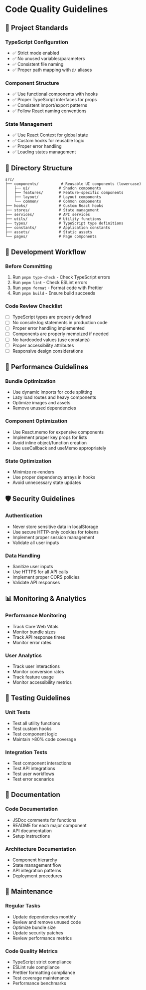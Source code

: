 # Code Quality Guidelines

## 🎯 Project Standards

### TypeScript Configuration

- ✅ Strict mode enabled
- ✅ No unused variables/parameters
- ✅ Consistent file naming
- ✅ Proper path mapping with `@/` aliases

### Component Structure

- ✅ Use functional components with hooks
- ✅ Proper TypeScript interfaces for props
- ✅ Consistent import/export patterns
- ✅ Follow React naming conventions

### State Management

- ✅ Use React Context for global state
- ✅ Custom hooks for reusable logic
- ✅ Proper error handling
- ✅ Loading states management

## 📁 Directory Structure

```
src/
├── components/          # Reusable UI components (lowercase)
│   ├── ui/             # Shadcn components
│   ├── features/       # Feature-specific components
│   ├── layout/         # Layout components
│   └── common/         # Common components
├── hooks/              # Custom React hooks
├── stores/             # State management
├── services/           # API services
├── utils/              # Utility functions
├── types/              # TypeScript type definitions
├── constants/          # Application constants
├── assets/             # Static assets
└── pages/              # Page components
```

## 🔧 Development Workflow

### Before Committing

1. Run `pnpm type-check` - Check TypeScript errors
2. Run `pnpm lint` - Check ESLint errors
3. Run `pnpm format` - Format code with Prettier
4. Run `pnpm build` - Ensure build succeeds

### Code Review Checklist

- [ ] TypeScript types are properly defined
- [ ] No console.log statements in production code
- [ ] Proper error handling implemented
- [ ] Components are properly memoized if needed
- [ ] No hardcoded values (use constants)
- [ ] Proper accessibility attributes
- [ ] Responsive design considerations

## 🚀 Performance Guidelines

### Bundle Optimization

- Use dynamic imports for code splitting
- Lazy load routes and heavy components
- Optimize images and assets
- Remove unused dependencies

### Component Optimization

- Use React.memo for expensive components
- Implement proper key props for lists
- Avoid inline object/function creation
- Use useCallback and useMemo appropriately

### State Optimization

- Minimize re-renders
- Use proper dependency arrays in hooks
- Avoid unnecessary state updates

## 🛡️ Security Guidelines

### Authentication

- Never store sensitive data in localStorage
- Use secure HTTP-only cookies for tokens
- Implement proper session management
- Validate all user inputs

### Data Handling

- Sanitize user inputs
- Use HTTPS for all API calls
- Implement proper CORS policies
- Validate API responses

## 📊 Monitoring & Analytics

### Performance Monitoring

- Track Core Web Vitals
- Monitor bundle sizes
- Track API response times
- Monitor error rates

### User Analytics

- Track user interactions
- Monitor conversion rates
- Track feature usage
- Monitor accessibility metrics

## 🧪 Testing Guidelines

### Unit Tests

- Test all utility functions
- Test custom hooks
- Test component logic
- Maintain >80% code coverage

### Integration Tests

- Test component interactions
- Test API integrations
- Test user workflows
- Test error scenarios

## 📝 Documentation

### Code Documentation

- JSDoc comments for functions
- README for each major component
- API documentation
- Setup instructions

### Architecture Documentation

- Component hierarchy
- State management flow
- API integration patterns
- Deployment procedures

## 🔄 Maintenance

### Regular Tasks

- Update dependencies monthly
- Review and remove unused code
- Optimize bundle size
- Update security patches
- Review performance metrics

### Code Quality Metrics

- TypeScript strict compliance
- ESLint rule compliance
- Prettier formatting compliance
- Test coverage maintenance
- Performance benchmarks
